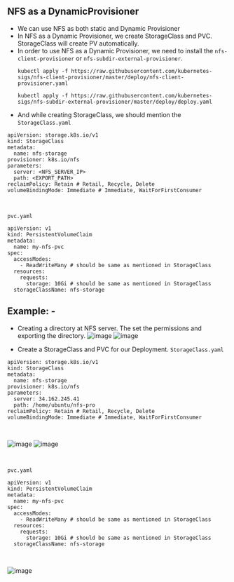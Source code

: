 ## NFS as a DynamicProvisioner
- We can use NFS as both static and Dynamic Provisioner
- In NFS as a Dynamic Provisioner, we create StorageClass and PVC. StorageClass will create PV automatically.
- In order to use NFS as a Dynamic Provisioner, we need to install the `nfs-client-provisioner` or `nfs-subdir-external-provisioner`.
  ```
  kubectl apply -f https://raw.githubusercontent.com/kubernetes-sigs/nfs-client-provisioner/master/deploy/nfs-client-provisioner.yaml
  ```
  ```
  kubectl apply -f https://raw.githubusercontent.com/kubernetes-sigs/nfs-subdir-external-provisioner/master/deploy/deploy.yaml
  ```
- And while creating StorageClass, we should mention the 
`StorageClass.yaml`
```
apiVersion: storage.k8s.io/v1
kind: StorageClass
metadata:
  name: nfs-storage
provisioner: k8s.io/nfs
parameters:
  server: <NFS_SERVER_IP>
  path: <EXPORT_PATH>
reclaimPolicy: Retain # Retail, Recycle, Delete
volumeBindingMode: Immediate # Immediate, WaitForFirstConsumer
```

<br>

`pvc.yaml`
```
apiVersion: v1
kind: PersistentVolumeClaim
metadata:
  name: my-nfs-pvc
spec:
  accessModes:
    - ReadWriteMany # should be same as mentioned in StorageClass
  resources:
    requests:
      storage: 10Gi # should be same as mentioned in StorageClass
  storageClassName: nfs-storage 
```


## Example: -

- Creating a directory at NFS server. The set the permissions and exporting the directory.
![image](https://github.com/user-attachments/assets/981aa139-4a84-4323-97f0-2e9e88ecc4a0)
![image](https://github.com/user-attachments/assets/e6a1e071-eb7b-4a3c-99c8-a9495e38ed46)

- Create a StorageClass and PVC for our Deployment.
`StorageClass.yaml`
```
apiVersion: storage.k8s.io/v1
kind: StorageClass
metadata:
  name: nfs-storage
provisioner: k8s.io/nfs
parameters:
  server: 34.162.245.41
  path: /home/ubuntu/nfs-pro
reclaimPolicy: Retain # Retail, Recycle, Delete
volumeBindingMode: Immediate # Immediate, WaitForFirstConsumer
```

<br>

![image](https://github.com/user-attachments/assets/13a30a9e-6051-4823-9615-8159e5c581f3)
![image](https://github.com/user-attachments/assets/210b4341-d982-457c-a878-1d7c431b32bb)

<br>

`pvc.yaml`
```
apiVersion: v1
kind: PersistentVolumeClaim
metadata:
  name: my-nfs-pvc
spec:
  accessModes:
    - ReadWriteMany # should be same as mentioned in StorageClass
  resources:
    requests:
      storage: 10Gi # should be same as mentioned in StorageClass
  storageClassName: nfs-storage
```

<br>

![image](https://github.com/user-attachments/assets/10101bf6-955a-4452-ac4b-51f866e1d97a)



